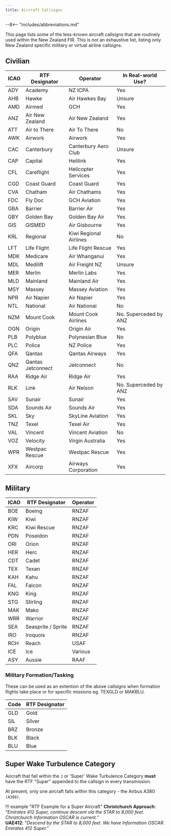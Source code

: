 ```yaml
---
title: Aircraft Callsigns
---
```


--8<-- "includes/abbreviations.md"

This page lists some of the less-known aircraft callsigns that are routinely used within the New Zealand FIR. This is not an exhaustive list, listing only New Zealand specific military or virtual airline callsigns.

## Civilian

| ICAO | RTF Designator    | Operator               | In Real-world Use?    |
| ---- | ----------------- | ---------------------- | --------------------- |
| ADY  | Academy           | NZ ICPA                | Yes                   |
| AHB  | Hawke             | Air Hawkes Bay         | Unsure                |
| AMD  | Airmed            | GCH                    | Yes                   |
| ANZ  | Air New Zealand   | Air New Zealand        | Yes                   |
| ATT  | Air to There      | Air To There           | No                    |
| AWK  | Airwork           | Airwork                | Yes                   |
| CAC  | Canterbury        | Canterbury Aero Club   | Unsure                |
| CAP  | Capital           | Helilink               | Yes                   |
| CFL  | Careflight        | Helicopter Services    | Yes                   |
| CGD  | Coast Guard       | Coast Guard            | Yes                   |
| CVA  | Chatham           | Air Chathams           | Yes                   |
| FDC  | Fly Doc           | GCH Aviation           | Yes                   |
| GBA  | Barrier           | Barrier Air            | Yes                   |
| GBY  | Golden Bay        | Golden Bay Air         | Yes                   |
| GIS  | GISMED            | Air Gisbourne          | Yes                   |
| KRL  | Regional          | Kiwi Regional Airlines | No                    |
| LFT  | Life Flight       | Life Flight Rescue     | Yes                   |
| MDK  | Medicare          | Air Whanganui          | Yes                   |
| MDL  | Medilift          | Air Freight NZ         | Unsure                |
| MER  | Merlin            | Merlin Labs            | Yes                   |
| MLD  | Mainland          | Mainland Air           | Yes                   |
| MSY  | Massey            | Massey Aviation        | Yes                   |
| NPR  | Air Napier        | Air Napier             | Yes                   |
| NTL  | National          | Air National           | No                    |
| NZM  | Mount Cook        | Mount Cook Airlines    | No. Superceded by ANZ |
| OGN  | Origin            | Origin Air             | Yes                   |
| PLB  | Polyblue          | Polynesian Blue        | No                    |
| PLC  | Police            | NZ Police              | Yes                   |
| QFA  | Qantas            | Qantas Airways         | Yes                   |
| QNZ  | Qantas Jetconnect | Jetconnect             | No                    |
| RAA  | Ridge Air         | Ridge Air              | Yes                   |
| RLK  | Link              | Air Nelson             | No. Superceded by ANZ |
| SAV  | Sunair            | Sunair                 | Yes                   |
| SDA  | Sounds Air        | Sounds Air             | Yes                   |
| SKL  | Sky               | SkyLine Aviation       | Yes                   |
| TNZ  | Texel             | Texel Air              | Yes                   |
| VAL  | Vincent           | Vincent Aviation       | No                    |
| VOZ  | Velocity          | Virgin Australia       | Yes                   |
| WPR  | Westpac Rescue    | Westpac Rescue         | Yes                   |
| XFX  | Aircorp           | Airways Corporation    | Yes                   |

## Military

| ICAO | RTF Designator     | Operator |
| ---- | ------------------ | -------- |
| BOE  | Boeing             | RNZAF    |
| KIW  | Kiwi               | RNZAF    |
| KRC  | Kiwi Rescue        | RNZAF    |
| PDN  | Poseidon           | RNZAF    |
| ORI  | Orion              | RNZAF    |
| HER  | Herc               | RNZAF    |
| CDT  | Cadet              | RNZAF    |
| TEX  | Texan              | RNZAF    |
| KAH  | Kahu               | RNZAF    |
| FAL  | Falcon             | RNZAF    |
| KNG  | King               | RNZAF    |
| STG  | Stirling           | RNZAF    |
| MAK  | Mako               | RNZAF    |
| WRR  | Warrior            | RNZAF    |
| SEA  | Seasprite / Sprite | RNZAF    |
| IRO  | Iroquois           | RNZAF    |
| RCH  | Reach              | USAF     |
| ICE  | Ice                | Various  |
| ASY  | Aussie             | RAAF     |

### Military Formation/Tasking
These can be used as an extention of the above callsigns when formation flights take place or for specific missions eg. TEXGLD or MAKBLU. 

| Code | RTF Designator |
| -----| ---------------|
| GLD  | Gold           |
| SIL  | Silver         | 
| BRZ  | Bronze         | 
| BLK  | Black          |
| BLU  | Blue           | 

## Super Wake Turbulence Category

Aircraft that fall within the `J` or 'Super' Wake Turbulence Category **must** have the RTF "Super" appended to the callsign in every transmission.

At present, only one aircraft falls within this category - the Airbus A380 `(A388)`.

!!! example "RTF Example for a Super Aircraft"
    **Christchurch Approach**: *"Emirates 412 Super, continue descent via the STAR to 8,000 feet. Christchurch Information OSCAR is current."*  
    **UAE412**: *"Descend by the STAR to 8,000 feet. We have Information OSCAR. Emirates 412 Super."*